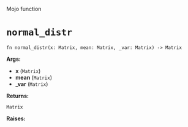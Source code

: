 Mojo function

# `normal_distr`

```mojo
fn normal_distr(x: Matrix, mean: Matrix, _var: Matrix) -> Matrix
```

**Args:**

- **x** (`Matrix`)
- **mean** (`Matrix`)
- **_var** (`Matrix`)

**Returns:**

`Matrix`

**Raises:**

